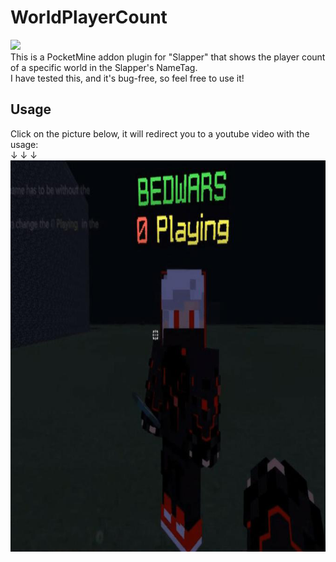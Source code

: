 # WorldPlayerCount
[![](https://poggit.pmmp.io/shield.state/WorldPlayerCount)](https://poggit.pmmp.io/p/WorldPlayerCount) <br/>
This is a PocketMine addon plugin for "Slapper" that shows the player count of a specific world in the Slapper's NameTag. <br/>
I have tested this, and it's bug-free, so feel free to use it!
## Usage
Click on the picture below, it will redirect you to a youtube video with the usage: <br/>
↓ ↓ ↓
[![Youtube WorldPlayerCount](icon.png)](https://www.youtube.com/watch?v=gHphDPJyFgM&t)

